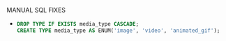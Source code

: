 MANUAL SQL FIXES

- ```sql
  DROP TYPE IF EXISTS media_type CASCADE;
  CREATE TYPE media_type AS ENUM('image', 'video', 'animated_gif');
  ```
